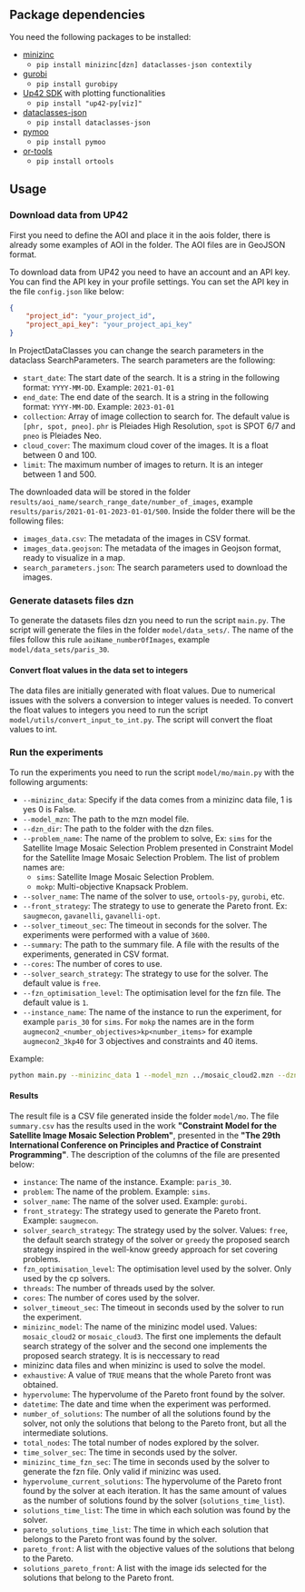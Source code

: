 ## Package dependencies
You need the following packages to be installed:

* [minizinc](https://www.minizinc.org/)
  * `pip install minizinc[dzn] dataclasses-json contextily`
* [gurobi](https://www.gurobi.com/)
  * `pip install gurobipy`
* [Up42 SDK](https://sdk.up42.com/installation/) with plotting functionalities
  * `pip install "up42-py[viz]"`
* [dataclasses-json](https://pypi.org/project/dataclasses-json/)
  * `pip install dataclasses-json`
* [pymoo](https://pymoo.org/)
  * `pip install pymoo`
* [or-tools](https://developers.google.com/optimization/install/python)
  * `pip install ortools`

## Usage

### Download data from UP42
First you need to define the AOI and place it in the aois folder, there is already some examples of AOI in the folder. The AOI files are in GeoJSON format.

To download data from UP42 you need to have an account and an API key. You can find the API key in your profile settings. You can set the API key in the file `config.json` like below:
```json
{
    "project_id": "your_project_id",
    "project_api_key": "your_project_api_key"
}
```
In ProjectDataClasses you can change the search parameters in the dataclass SearchParameters. The search parameters are the following:
* `start_date`: The start date of the search. It is a string in the following format: `YYYY-MM-DD`. Example: `2021-01-01` 
* `end_date`: The end date of the search. It is a string in the following format: `YYYY-MM-DD`. Example: `2023-01-01`
* `collection`: Array of image collection to search for. The default value is `[phr, spot, pneo]`. `phr` is Pleiades High Resolution, `spot` is SPOT 6/7 and `pneo` is Pleiades Neo.
* `cloud_cover`: The maximum cloud cover of the images. It is a float between 0 and 100.
* `limit`: The maximum number of images to return. It is an integer between 1 and 500.

The downloaded data will be stored in the folder `results/aoi_name/search_range_date/number_of_images`, example `results/paris/2021-01-01-2023-01-01/500`.
Inside the folder there will be the following files:
* `images_data.csv`: The metadata of the images in CSV format.
* `images_data.geojson`: The metadata of the images in Geojson format, ready to visualize in a map.
* `search_parameters.json`: The search parameters used to download the images.

### Generate datasets files dzn

To generate the datasets files dzn you need to run the script `main.py`. The script will generate the files in the 
folder `model/data_sets/`. The name of the files follow this rule `aoiName_numberOfImages`, 
example `model/data_sets/paris_30`. 

#### Convert float values in the data set to integers

The data files are initially generated with float values. Due to numerical issues with the solvers a 
conversion to integer values is needed. To convert the float values to integers you need to run the script
`model/utils/convert_input_to_int.py`. The script will convert the float values to int.

### Run the experiments

To run the experiments you need to run the script `model/mo/main.py` with the following arguments:
* `--minizinc_data`: Specify if the data comes from a minizinc data file, 1 is yes 0 is False.
* `--model_mzn`: The path to the mzn model file.
* `--dzn_dir`: The path to the folder with the dzn files.
* `--problem_name`: The name of the problem to solve, Ex: `sims` for the Satellite Image Mosaic Selection Problem 
presented in Constraint Model for the Satellite Image Mosaic Selection Problem. The list of problem names are:
  * `sims`: Satellite Image Mosaic Selection Problem.
  * `mokp`: Multi-objective Knapsack Problem.
* `--solver_name`: The name of the solver to use, `ortools-py`, `gurobi`, etc.
* `--front_strategy`: The strategy to use to generate the Pareto front. Ex: `saugmecon`, `gavanelli`, `gavanelli-opt`.
* `--solver_timeout_sec`: The timeout in seconds for the solver. The experiments were performed with a value of `3600`.
* `--summary`: The path to the summary file. A file with the results of the experiments, generated in CSV format.
* `--cores`: The number of cores to use.
* `--solver_search_strategy`: The strategy to use for the solver. The default value is `free`.
* `--fzn_optimisation_level`: The optimisation level for the fzn file. The default value is `1`.
* `--instance_name`: The name of the instance to run the experiment, for example `paris_30` for `sims`. For `mokp` 
the names are in the form `augmecon2_<number_objectives>kp<number_items>` for example `augmecon2_3kp40` for 3 
objectives and constraints and 40 items. 

Example:
```bash
python main.py --minizinc_data 1 --model_mzn ../mosaic_cloud2.mzn --dzn_dir ../data_sets/ --problem_name sims --solver_name gurobi --front_strategy saugmecon --solver_timeout_sec 3600 --summary ../summary_test_sims_2_cost_cloud.csv --cores 6 --solver_search_strategy free --fzn_optimisation_level 1 --instance_name paris_30
```

#### Results
The result file is a CSV file generated inside the folder `model/mo`. The file `summary.csv` has the results used in the 
work **"Constraint Model for the Satellite Image Mosaic Selection Problem"**, presented in the **"The 29th International 
Conference on Principles and Practice of Constraint Programming"**. The description of the columns of the file are 
presented below:
* `instance`: The name of the instance. Example: `paris_30`.
* `problem`: The name of the problem. Example: `sims`.
* `solver_name`: The name of the solver used. Example: `gurobi`.
* `front_strategy`: The strategy used to generate the Pareto front. Example: `saugmecon`.
* `solver_search_strategy`: The strategy used by the solver. Values: `free`, the default search strategy of the solver or 
`greedy` the proposed search strategy inspired in the well-know greedy approach for set covering problems.
* `fzn_optimisation_level`: The optimisation level used by the solver. Only used by the cp solvers.
* `threads`: The number of threads used by the solver.
* `cores`: The number of cores used by the solver.
* `solver_timeout_sec`: The timeout in seconds used by the solver to run the experiment.
* `minizinc_model`: The name of the minizinc model used. Values: `mosaic_cloud2` or `mosaic_cloud3`. The first one implements the
default search strategy of the solver and the second one implements the proposed search strategy. It is is neccessary to read
* minizinc data files and when minizinc is used to solve the model.
* `exhaustive`: A value of `TRUE` means that the whole Pareto front was obtained.
* `hypervolume`: The hypervolume of the Pareto front found by the solver.
* `datetime`: The date and time when the experiment was performed.
* `number_of_solutions`: The number of all the solutions found by the solver, not only the solutions that belong to the Pareto
front, but all the intermediate solutions.
* `total_nodes`: The total number of nodes explored by the solver.
* `time_solver_sec`: The time in seconds used by the solver.
* `minizinc_time_fzn_sec`: The time in seconds used by the solver to generate the fzn file. Only valid if minizinc was used.
* `hypervolume_current_solutions`: The hypervolume of the Pareto front found by the solver at each iteration. It has the same amount of values as the number of solutions found by the solver (`solutions_time_list`).
* `solutions_time_list`: The time in which each solution was found by the solver.
* `pareto_solutions_time_list`: The time in which each solution that belongs to the Pareto front was found by the solver.
* `pareto_front`: A list with the objective values of the solutions that belong to the Pareto.
* `solutions_pareto_front`: A list with the image ids selected for the solutions that belong to the Pareto front.








